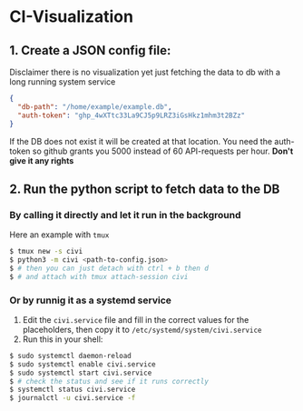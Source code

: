 # CI-Visualization

## 1. Create a JSON config file:
Disclaimer there is no visualization yet just fetching the data to db with a long running system service

```json
{
  "db-path": "/home/example/example.db",
  "auth-token": "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"
}
```
If the DB does not exist it will be created at that location.
You need the auth-token so github grants you 5000 instead of 60 API-requests
per hour. **Don't give it any rights**


## 2. Run the python script to fetch data to the DB
### By calling it directly and let it run in the background
Here an example with `tmux`
```bash
$ tmux new -s civi
$ python3 -m civi <path-to-config.json>
$ # then you can just detach with ctrl + b then d
$ # and attach with tmux attach-session civi
```

### Or by runnig it as a systemd service
1. Edit the `civi.service` file and fill in the correct values for the placeholders, then copy it to `/etc/systemd/system/civi.service`
2. Run this in your shell:
```bash
$ sudo systemctl daemon-reload
$ sudo systemctl enable civi.service
$ sudo systemctl start civi.service
$ # check the status and see if it runs correctly
$ systemctl status civi.service
$ journalctl -u civi.service -f
```



